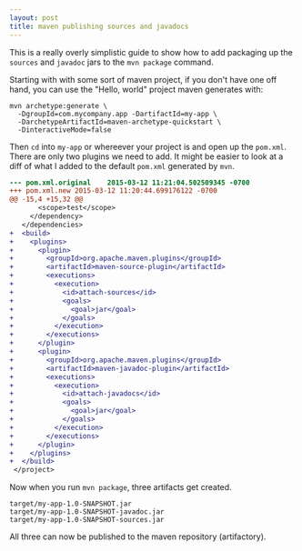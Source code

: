 ```yaml
---
layout: post
title: maven publishing sources and javadocs
---
```


This is a really overly simplistic guide to show how to add packaging
up the `sources` and `javadoc` jars to the `mvn package` command.

Starting with with some sort of maven project, if you don't have one
off hand, you can use the "Hello, world" project maven generates with:

```
mvn archetype:generate \
  -DgroupId=com.mycompany.app -DartifactId=my-app \
  -DarchetypeArtifactId=maven-archetype-quickstart \
  -DinteractiveMode=false
```

Then `cd` into `my-app` or whereever your project is and open up the
`pom.xml`. There are only two plugins we need to add. It might be
easier to look at a diff of what I added to the default `pom.xml`
generated by `mvn`.

```diff
--- pom.xml.original    2015-03-12 11:21:04.502509345 -0700
+++ pom.xml.new 2015-03-12 11:20:44.699176122 -0700
@@ -15,4 +15,32 @@
       <scope>test</scope>
     </dependency>
   </dependencies>
+  <build>
+    <plugins>
+      <plugin>
+        <groupId>org.apache.maven.plugins</groupId>
+        <artifactId>maven-source-plugin</artifactId>
+        <executions>
+          <execution>
+            <id>attach-sources</id>
+            <goals>
+              <goal>jar</goal>
+            </goals>
+          </execution>
+        </executions>
+      </plugin>
+      <plugin>
+        <groupId>org.apache.maven.plugins</groupId>
+        <artifactId>maven-javadoc-plugin</artifactId>
+        <executions>
+          <execution>
+            <id>attach-javadocs</id>
+            <goals>
+              <goal>jar</goal>
+            </goals>
+          </execution>
+        </executions>
+      </plugin>
+    </plugins>
+  </build>
 </project>
```

Now when you run `mvn package`, three artifacts get created.

    target/my-app-1.0-SNAPSHOT.jar
    target/my-app-1.0-SNAPSHOT-javadoc.jar
    target/my-app-1.0-SNAPSHOT-sources.jar

All three can now be published to the maven repository (artifactory).
